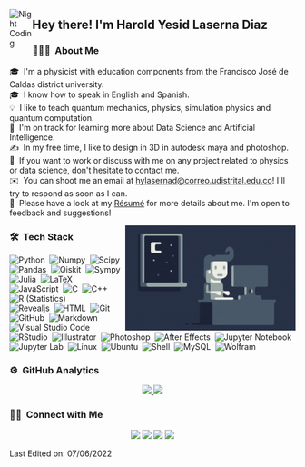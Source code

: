 <!--- ![Aditya Vikram Singh Banner](https://raw.githubusercontent.com/AVS1508/AVS1508/master/assets/Aditya%20Vikram%20Singh%20Banner.jpg)
-->
<img alt="Night Coding" src="./assets/Hand%20Wave.gif" width='40' align="left"/><h2>Hey there! I'm Harold Yesid Laserna Diaz</h2>

<!-- ## 👋 &nbsp;Hey there! I'm Harold Yesid Laserna Diaz -->

### 👨🏻‍💻 &nbsp;About Me

🎓 &nbsp;I'm a physicist with education components from the Francisco José de Caldas district university.\
🎓 &nbsp;I know how to speak in English and Spanish.\
💡 &nbsp;I like to teach quantum mechanics, physics, simulation physics and quantum computation.\
🌱 &nbsp;I'm on track for learning more about Data Science and Artificial Intelligence.\
✍️ &nbsp;In my free time, I like to design in 3D in autodesk maya and photoshop.\
💬 &nbsp;If you want to work or discuss with me on any project related to physics or data science, don't hesitate to contact me.\
✉️ &nbsp;You can shoot me an email at hylasernad@correo.udistrital.edu.co! I'll try to respond as soon as I can.\
📄 &nbsp;Please have a look at my [Résumé](https://www.overleaf.com/read/mqzrsnfwvjkb) for more details about me. I'm open to feedback and suggestions!

<img alt="Night Coding" src="https://raw.githubusercontent.com/AVS1508/AVS1508/master/assets/Night-Coding.gif" align="right"/>

### 🛠 &nbsp;Tech Stack

![Python](https://img.shields.io/badge/-Python-05122A?style=flat&logo=python)&nbsp;
![Numpy](https://img.shields.io/badge/-Numpy-05122A?style=flat&logo=numpy)&nbsp;
![Scipy](https://img.shields.io/badge/-Scipy-05122A?style=flat&logo=scipy)&nbsp;
![Pandas](https://img.shields.io/badge/-Pandas-05122A?style=flat&logo=pandas)&nbsp;
![Qiskit](https://img.shields.io/badge/-Qiskit-05122A?style=flat&logo=qiskit)&nbsp;
![Sympy](https://img.shields.io/badge/-Sympy-05122A?style=flat&logo=sympy)&nbsp;
![Julia](https://img.shields.io/badge/-Julia-05122A?style=flat&logo=julia)&nbsp;
![LaTeX](https://img.shields.io/badge/-LaTeX-05122A?style=flat&logo=latex)&nbsp;
![JavaScript](https://img.shields.io/badge/-JavaScript-05122A?style=flat&logo=javascript)&nbsp;
![C](https://img.shields.io/badge/-C-05122A?style=flat&logo=C&logoColor=A8B9CC)&nbsp;
![C++](https://img.shields.io/badge/-C++-05122A?style=flat&logo=C%2B%2B&logoColor=00599C)&nbsp;
![R (Statistics)](https://img.shields.io/badge/-R-05122A?style=flat&logo=R&logoColor=276DC3)\
![Revealjs](https://img.shields.io/badge/-Revealjs-05122A?style=flat&logo=node.js)&nbsp;
![HTML](https://img.shields.io/badge/-HTML-05122A?style=flat&logo=HTML5)&nbsp;
![Git](https://img.shields.io/badge/-Git-05122A?style=flat&logo=git)&nbsp;
![GitHub](https://img.shields.io/badge/-GitHub-05122A?style=flat&logo=github)&nbsp;
![Markdown](https://img.shields.io/badge/-Markdown-05122A?style=flat&logo=markdown)\
![Visual Studio Code](https://img.shields.io/badge/-Visual%20Studio%20Code-05122A?style=flat&logo=visual-studio-code&logoColor=007ACC)&nbsp;
![RStudio](https://img.shields.io/badge/-RStudio-05122A?style=flat&logo=rstudio)&nbsp;
![Illustrator](https://img.shields.io/badge/-Illustrator-05122A?style=flat&logo=adobe-illustrator)&nbsp;
![Photoshop](https://img.shields.io/badge/-Photoshop-05122A?style=flat&logo=adobe-photoshop)&nbsp;
![After Effects](https://img.shields.io/badge/-After_Effects-05122A?style=flat&logo=adobe-after-effects)&nbsp;
![Jupyter Notebook](https://img.shields.io/badge/-Jupyter_Notebook-05122A?style=flat&logo=jupyter)&nbsp;
![Jupyter Lab](https://img.shields.io/badge/-Jupyter_Lab-05122A?style=flat&logo=jupyter)&nbsp;
![Linux](https://img.shields.io/badge/-Linux-05122A?style=flat&logo=linux)&nbsp;
![Ubuntu](https://img.shields.io/badge/-Ubuntu-05122A?style=flat&logo=ubuntu)&nbsp;
![Shell](https://img.shields.io/badge/-Shell-05122A?style=flat&logo=shell)&nbsp;
![MySQL](https://img.shields.io/badge/-MySQL-05122A?style=flat&logo=mysql)&nbsp;
![Wolfram](https://img.shields.io/badge/-Wolfram_Mathematica-05122A?style=flat&logo=wolfram)&nbsp;

### ⚙️ &nbsp;GitHub Analytics

<p align="center">
<a href="https://github.com/haroldlaserna">
 <img height="180em" src="https://github-readme-stats-eight-theta.vercel.app/api/top-langs/?username=haroldlaserna&layout=compact&langs_count=8&theme=algolia"/>
   <img height="180em" src="https://github-readme-stats.vercel.app/api/pin/?username=haroldlaserna&repo=computation_quantum_notebooks&layout=compact&langs_count=8&theme=algolia"/>
</a>
</p>

### 🤝🏻 &nbsp;Connect with Me

<p align="center">
<a href="https://www.linkedin.com/in/harold-yesid-laserna-diaz-b89a33239/"><img src="https://img.shields.io/badge/-Harold%20Yesid%20Laserna%20Diaz-0077B5?style=flat&logo=Linkedin&logoColor=white"/></a>
<a href="mailto:hylasernad@correo.udistrital.edu.co"><img src="https://img.shields.io/badge/-hylasernad@correo.udistrital.edu.co-D14836?style=flat&logo=Gmail&logoColor=white"/></a>
<a href="https://www.instagram.com/haroldlaserna/"><img src="https://img.shields.io/badge/-@haroldlaserna-E4405F?style=flat&logo=Instagram&logoColor=white"/></a>
<a href="https://www.facebook.com/haroldlaserna/"><img src="https://img.shields.io/badge/-@haroldlaserna-1877F2?style=flat&logo=Facebook&logoColor=white"/></a>

<!---
-----
Credits: [Aditya Vikram Singh](https://github.com/AVS1508)
--->
Last Edited on: 07/06/2022
